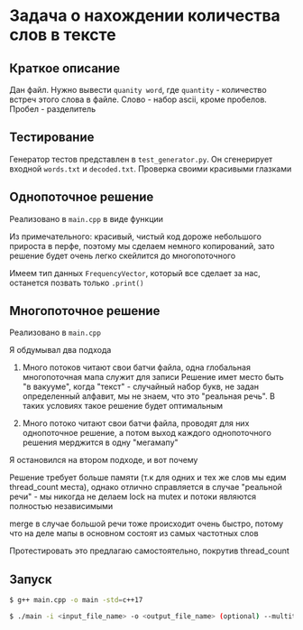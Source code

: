 # Задача о нахождении количества слов в тексте

## Краткое описание

Дан файл. Нужно вывести `quanity word`, где `quantity` - количество встреч этого слова в файле. Слово - набор ascii, кроме пробелов. Пробел - разделитель

## Тестирование

Генератор тестов представлен в `test_generator.py`. Он сгенерирует входной `words.txt` и `decoded.txt`. Проверка своими красивыми глазками

## Однопоточное решение

Реализовано в `main.cpp` в виде функции

Из примечательного: красивый, чистый код дороже небольшого прироста в перфе, поэтому мы сделаем немного копирований, зато решение будет очень легко скейлится до многопоточного

Имеем тип данных `FrequencyVector`, который все сделает за нас, останется позвать только `.print()`

## Многопоточное решение

Реализовано в `main.cpp`

Я обдумывал два подхода

1) Много потоков читают свои батчи файла, одна глобальная многопоточная мапа служит для записи
    Решение имет место быть "в вакууме", когда "текст" - случайный набор букв, не задан определенный алфавит, мы не знаем, что это "реальная речь". В таких условиях такое решение будет оптимальным

2) Много потоко читают свои батчи файла, проводят для них однопоточное решение, а потом выход каждого однопоточного решения мерджится в одну "мегамапу"

Я остановился на втором подходе, и вот почему

Решение требует больше памяти (т.к для одних и тех же слов мы едим thread_count места), однако отлично справляется в случае "реальной речи" - мы никогда не делаем lock на mutex и потоки являются полностью независимыми

merge в случае большой речи тоже происходит очень быстро, потому что на деле мапы в основном состоят из самых частотных слов

Протестировать это предлагаю самостоятельно, покрутив thread_count

## Запуск

```bash
$ g++ main.cpp -o main -std=c++17

$ ./main -i <input_file_name> -o <output_file_name> (optional) --multithreaded
```
